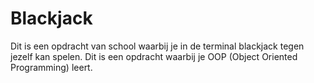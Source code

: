 # Blackjack

Dit is een opdracht van school waarbij je in de terminal blackjack tegen
jezelf kan spelen.
Dit is een opdracht waarbij je OOP (Object Oriented Programming) leert.

